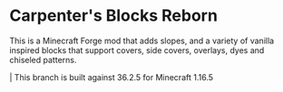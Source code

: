 Carpenter's Blocks Reborn
================================

This is a Minecraft Forge mod that adds slopes, and a variety of vanilla inspired blocks that support covers, side covers, overlays, dyes and chiseled patterns.



| This branch is built against 36.2.5 for Minecraft 1.16.5
